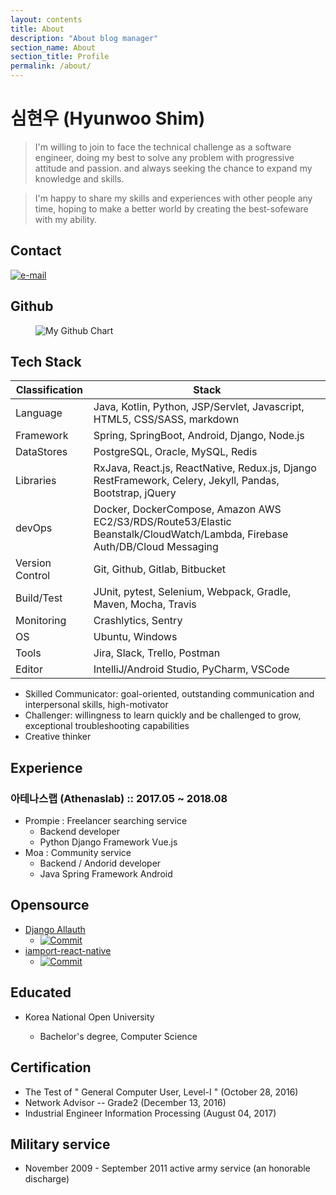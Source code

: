 ```yaml
---
layout: contents
title: About
description: "About blog manager"
section_name: About
section_title: Profile
permalink: /about/
---
```


# 심현우 (Hyunwoo Shim)

> I'm willing to join to face the technical challenge as a software engineer,
> doing my best to solve any problem with progressive attitude and passion.
> and always seeking the chance to expand my knowledge and skills.

> I'm happy to share my skills and experiences with other people any time,
> hoping to make a better world by creating the best-sofeware with my ability.

## Contact

[![e-mail](https://img.shields.io/badge/email-hyunwoo.shim@laziness.xyz-blue.svg)](mailto:hyunwoo.shim@laziness.xyz)

## Github

<figure>
  <img src="http://ghchart.rshah.org/hwshim0810" alt="My Github Chart" />
</figure>

## Tech Stack

| Classification  | Stack                                                                                                                      |
| --------------- | -------------------------------------------------------------------------------------------------------------------------- |
| Language        | Java, Kotlin, Python, JSP/Servlet, Javascript, HTML5, CSS/SASS, markdown                                                   |
| Framework       | Spring, SpringBoot, Android, Django, Node.js                                                                               |
| DataStores      | PostgreSQL, Oracle, MySQL, Redis                                                                                           |
| Libraries       | RxJava, React.js, ReactNative, Redux.js, Django RestFramework, Celery, Jekyll, Pandas, Bootstrap, jQuery                   |
| devOps          | Docker, DockerCompose, Amazon AWS EC2/S3/RDS/Route53/Elastic Beanstalk/CloudWatch/Lambda, Firebase Auth/DB/Cloud Messaging |
| Version Control | Git, Github, Gitlab, Bitbucket                                                                                             |
| Build/Test      | JUnit, pytest, Selenium, Webpack, Gradle, Maven, Mocha, Travis                                                             |
| Monitoring      | Crashlytics, Sentry                                                                                                        |
| OS              | Ubuntu, Windows                                                                                                            |
| Tools           | Jira, Slack, Trello, Postman                                                                                               |
| Editor          | IntelliJ/Android Studio, PyCharm, VSCode                                                                                   |

- Skilled Communicator: goal-oriented, outstanding communication and interpersonal skills, high-motivator
- Challenger: willingness to learn quickly and be challenged to grow, exceptional troubleshooting capabilities
- Creative thinker

## Experience

### 아테나스랩 (Athenaslab) :: <span class="extra-tags">2017.05 ~ 2018.08</span>

- Prompie : Freelancer searching service
  - Backend developer
  - <span class="extra-tags blue">Python Django Framework</span>
    <span class="extra-tags blue">Vue.js</span>
- Moa : Community service
  - Backend / Andorid developer
  - <span class="extra-tags blue">Java Spring Framework</span>
    <span class="extra-tags blue">Android</span>

## Opensource

- [Django Allauth](https://github.com/pennersr/django-allauth)
  - [![Commit](https://img.shields.io/badge/commit-9c31b6576628e9d6971349abc189dfd613d6591e-%2372cc96.svg)](https://github.com/pennersr/django-allauth/commit/9c31b6576628e9d6971349abc189dfd613d6591e)
- [iamport-react-native](https://github.com/iamport/iamport-react-native)
  - [![Commit](https://img.shields.io/badge/commit-9c31b6576628e9d6971349abc189dfd613d6591e-%2372cc96.svg)](https://github.com/iamport/iamport-react-native/pull/14/commits/8dc31e0815b6ce5013e373da5677f711f5be0422)

## Educated

- Korea National Open University

  - Bachelor's degree, Computer Science

## Certification

- The Test of " General Computer User, Level-I " (October 28, 2016)
- Network Advisor -- Grade2 (December 13, 2016)
- Industrial Engineer Information Processing (August 04, 2017)

## Military service

- November 2009 - September 2011 active army service (an honorable discharge)
